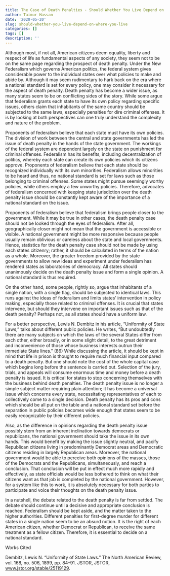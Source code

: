```yaml
---
title: The Case of Death Penalties - Should Whether You Live Depend on Where You Live?
author: Taimur Hassan
date: '2020-05-20'
slug: should-whether-you-live-depend-on-where-you-live
categories: []
tags: []
description: ''
---
```


Although most, if not all, American citizens deem equality, liberty and respect of life as fundamental aspects of any society, they seem not to be on the same page regarding the prospect of death penalty. Under the New Federalism which governs American politics, the federal system gives considerable power to the individual states over what policies to make and abide by. Although it may seem rudimentary to hark back on the era where a national standard is set for every policy, one may consider it necessary for the aspect of death penalty. Death penalty has become a wider issue, as many states seem to be on conflicting sides of the story. While some argue that federalism grants each state to have its own policy regarding specific issues, others claim that inhabitants of the same country should be subjected to the same laws, especially penalties for dire criminal offenses. It is by looking at both perspectives can one truly understand the complexity and nature of the problem.

Proponents of federalism believe that each state must have its own policies. The division of work between the central and state governments has led the issue of death penalty in the hands of the state government. The workings of the federal system are dependent largely on the state on punishment for criminal offenses. Federalism has its benefits, including decentralization of politics, whereby each state can create its own policies which its citizens approve. Proponents of federalism believe that each state should be recognized individually with its own minorities. Federalism allows minorities to be heard and thus, no national standard is set for laws such as those belonging to criminal offenses. Some states might pursue seemingly worthy policies, while others employ a few unworthy policies. Therefore, advocates of federalism concerned with keeping state jurisdiction over the death penalty issue should be constantly kept aware of the importance of a national standard on the issue.

Proponents of federalism believe that federalism brings people closer to the government. While it may be true in other cases, the death penalty case should not be looked through the eyes of federalism. After all, geographically closer might not mean that the government is accessible or visible. A national government might be more responsive because people usually remain oblivious or careless about the state and local governments. Hence, statistics for the death penalty case should not be made by using each states citizenry; rather, it should be calculated in terms of the nation as a whole. Moreover, the greater freedom provided by the state governments to allow new ideas and experiment under federalism has rendered states as laboratories of democracy. All states should unanimously decide on the death penalty issue and form a single opinion. A national standard is thus required.

On the other hand, some people, rightly so, argue that inhabitants of a single nation, with a single flag, should be subjected to identical laws. This runs against the ideas of federalism and limits states’ intervention in policy making, especially those related to criminal offenses. It is crucial that states intervene, but should they intervene on important issues such as that of the death penalty? Perhaps not, as all states should have a uniform law.

For a better perspective, Lewis N. Dembitz in his article, “Uniformity of State Laws,” talks about different public policies. He writes, “But undoubtedly there are many subjects on which the laws of the several States differ from each other, either broadly, or in some slight detail, to the great detriment and inconvenience of those whose business interests outrun their immediate State lines.” (86) While discussing the article, it should be kept in mind that life in prison is thought to require much financial input compared to a death penalty. But one should note the cost of the whole capital case which begins long before the sentence is carried out. Selection of the jury, trials, and appeals will consume enormous time and money before a death penalty is issued. It is critical for states to stop concerning themselves with the business behind death penalties. The death penalty issue is no longer a simple subject matter requiring plain attention; it has become a universal issue which concerns every state, necessitating representatives of each to collectively come to a single decision. Death penalty has its pros and cons which should be all put on the table and a national standard set before the separation in public policies becomes wide enough that states seem to be easily recognizable by their different policies.

Also, as the difference in opinions regarding the death penalty issue possibly stem from an inherent inclination towards democrats or republicans, the national government should take the issue in its own hands. This would benefit by making the issue slightly neutral, and pacify Republican citizens living in predominantly Democrat areas and Democratic citizens residing in largely Republican areas. Moreover, the national government would be able to perceive both opinions of the masses, those of the Democrats and the Republicans, simultaneously, and reach a conclusion. That conclusion will be put in effect much more rapidly and effectively, as state officials would be less bothered to think on what their citizens want as that job is completed by the national government. However, for a system like this to work, it is absolutely necessary for both parties to participate and voice their thoughts on the death penalty issue.

In a nutshell, the debate related to the death penalty is far from settled. The debate should continue until a decisive and appropriate conclusion is reached. Federalism should be kept aside, and the matter taken to the higher authorities. Different penalties for first-degree murder for different states in a single nation seem to be an absurd notion. It is the right of each American citizen, whether Democrat or Republican, to receive the same treatment as a fellow citizen. Therefore, it is essential to decide on a national standard.

Works Cited

Dembitz, Lewis N. “Uniformity of State Laws.” The North American Review, vol. 168, no. 506, 1899, pp. 84–91. JSTOR, JSTOR, www.jstor.org/stable/25119129.
